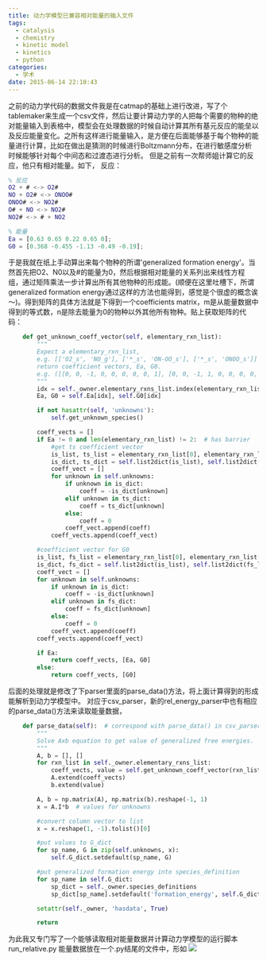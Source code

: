 ```yaml
---
title: 动力学模型已兼容相对能量的输入文件
tags:
  - catalysis
  - chemistry
  - kinetic model
  - kinetics
  - python
categories:
  - 学术
date: 2015-06-14 22:10:43
---
```


之前的动力学代码的数据文件我是在catmap的基础上进行改进，写了个tablemaker来生成一个csv文件，然后让要计算动力学的人把每个需要的物种的绝对能量输入到表格中，模型会在处理数据的时候自动计算其所有基元反应的能垒以及反应能量变化。之所有这样进行能量输入，是方便在后面能够基于每个物种的能量进行计算，比如在做出是猜测的时候进行Boltzmann分布，在进行敏感度分析时候能够针对每个中间态和过渡态进行分析。
但是之前有一次帮师姐计算它的反应，他只有相对能量。如下，
反应：
``` MatLab
% 反应
O2 + # <-> O2#
NO + O2# <-> ONOO#
ONOO# <-> NO2#
O# + NO <-> NO2#
NO2# <-> # + NO2

% 能量
Ea = [0.63 0.65 0.22 0.65 0];
G0 = [0.368 -0.455 -1.13 -0.49 -0.19];
```

于是我就在纸上手动算出来每个物种的所谓'generalized formation energy'。当然首先把O2、N0以及#的能量为0，然后根据相对能量的关系列出来线性方程组，通过矩阵乘法一步计算出所有其他物种的形成能。(顺便在这里吐槽下，所谓generalized formation energy通过这样的方法也能得到，感觉是个很虚的概念诶～)。得到矩阵的具体方法就是下得到一个coefficients matrix，m是从能量数据中得到的等式数，n是除去能量为0的物种以外其他所有物种。贴上获取矩阵的代码：
``` python
    def get_unknown_coeff_vector(self, elementary_rxn_list):
        """
        Expect a elementary_rxn_list,
        e.g. [['O2_s', 'NO_g'], ['*_s', 'ON-OO_s'], ['*_s', 'ONOO_s']]
        return coefficient vectors, Ea, G0.
        e.g. ([[0, 0, -1, 0, 0, 0, 0, 0, 1], [0, 0, -1, 1, 0, 0, 0, 0, 0]], 0.655, -0.455)
        """
        idx = self._owner.elementary_rxns_list.index(elementary_rxn_list)
        Ea, G0 = self.Ea[idx], self.G0[idx]

        if not hasattr(self, 'unknowns'):
            self.get_unknown_species()

        coeff_vects = []
        if Ea != 0 and len(elementary_rxn_list) != 2:  # has barrier
            #get ts coefficient vector
            is_list, ts_list = elementary_rxn_list[0], elementary_rxn_list[1]
            is_dict, ts_dict = self.list2dict(is_list), self.list2dict(ts_list)
            coeff_vect = []
            for unknown in self.unknowns:
                if unknown in is_dict:
                    coeff = -is_dict[unknown]
                elif unknown in ts_dict:
                    coeff = ts_dict[unknown]
                else:
                    coeff = 0
                coeff_vect.append(coeff)
            coeff_vects.append(coeff_vect)

        #coefficient vector for G0
        is_list, fs_list = elementary_rxn_list[0], elementary_rxn_list[-1]
        is_dict, fs_dict = self.list2dict(is_list), self.list2dict(fs_list)
        coeff_vect = []
        for unknown in self.unknowns:
            if unknown in is_dict:
                coeff = -is_dict[unknown]
            elif unknown in fs_dict:
                coeff = fs_dict[unknown]
            else:
                coeff = 0
            coeff_vect.append(coeff)
        coeff_vects.append(coeff_vect)

        if Ea:
            return coeff_vects, [Ea, G0]
        else:
            return coeff_vects, [G0]
```
后面的处理就是修改了下parser里面的parse_data()方法，将上面计算得到的形成能解析到动力学模型中。
对应于csv_parser，新的rel_energy_parser中也有相应的parse_data()方法来读取能量数据，
``` python
    def parse_data(self):  # correspond with parse_data() in csv_parser.py
        """
        Solve Axb equation to get value of generalized free energies.
        """
        A, b = [], []
        for rxn_list in self._owner.elementary_rxns_list:
            coeff_vects, value = self.get_unknown_coeff_vector(rxn_list)
            A.extend(coeff_vects)
            b.extend(value)

        A, b = np.matrix(A), np.matrix(b).reshape(-1, 1)
        x = A.I*b  # values for unknowns

        #convert column vector to list
        x = x.reshape(1, -1).tolist()[0]

        #put values to G_dict
        for sp_name, G in zip(self.unknowns, x):
            self.G_dict.setdefault(sp_name, G)

        #put generalized formation energy into species_definition
        for sp_name in self.G_dict:
            sp_dict = self._owner.species_definitions
            sp_dict[sp_name].setdefault('formation_energy', self.G_dict[sp_name])

        setattr(self._owner, 'hasdata', True)

        return

```
为此我又专门写了一个能够读取相对能量数据并计算动力学模型的运行脚本run_relative.py
能量数据放在一个.py结尾的文件中，形如
![](QQ截图20150614221151.gif)
